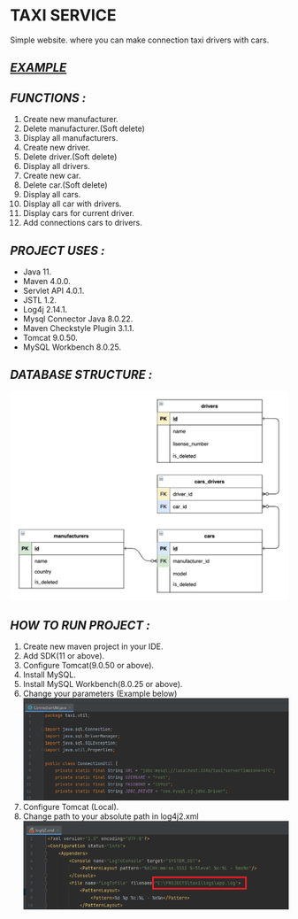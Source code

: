 # **TAXI SERVICE**
Simple website. where you can make connection taxi drivers with cars.

## [_EXAMPLE_](resources/home.html)

## _FUNCTIONS :_

1. Create new manufacturer.
1. Delete manufacturer.(Soft delete)
1. Display all manufacturers.   
1. Create new driver.
1. Delete driver.(Soft delete)
1. Display all drivers.
1. Create new car.
1. Delete car.(Soft delete)
1. Display all cars.
1. Display all car with drivers.
1. Display cars for current driver.
1. Add connections cars to drivers.

## _PROJECT USES :_ 

* Java 11.
* Maven 4.0.0.
* Servlet API 4.0.1.
* JSTL 1.2.
* Log4j 2.14.1.
* Mysql Connector Java 8.0.22. 
* Maven Checkstyle Plugin 3.1.1.
* Tomcat 9.0.50.
* MySQL Workbench 8.0.25.

## _DATABASE STRUCTURE :_

![database structure](resources/8.png)

## _HOW TO RUN PROJECT :_

1. Create new maven project in your IDE.
1. Add SDK(11 or above).
1. Configure Tomcat(9.0.50 or above).
1. Install MySQL.
1. Install MySQL Workbench(8.0.25 or above). 
1. Change your parameters (Example below) ![example](resources/6.png)
1. Configure Tomcat (Local).
1. Change path to your absolute path in log4j2.xml ![log4j2.xml](resources/5.png)

